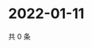 # 2022-01-11

共 0 条

<!-- BEGIN WEIBO -->
<!-- 最后更新时间 Tue Jan 11 2022 23:00:49 GMT+0800 (China Standard Time) -->

<!-- END WEIBO -->
